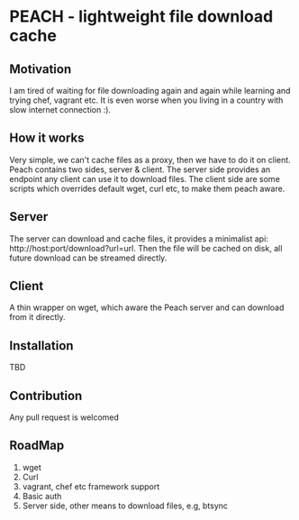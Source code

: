 PEACH - lightweight file download cache
===

Motivation
---
I am tired of waiting for file downloading again and again while learning and trying chef, vagrant etc. It is even worse when you living in a country with slow internet connection :).

How it works
---
Very simple, we can't cache files as a proxy, then we have to do it on client. Peach contains two sides, server & client. The server side provides an endpoint any client can use it to download files. The client side are some scripts which overrides default wget, curl etc, to make them peach aware.

Server
---
The server can download and cache files, it provides a minimalist api: http://host:port/download?url=url. Then the file will be cached on disk, all future download can be streamed directly.

Client
---
A thin wrapper on wget, which aware the Peach server and can download from it directly.

Installation
---
TBD

Contribution
---
Any pull request is welcomed

RoadMap
---
1. wget
2. Curl
3. vagrant, chef etc framework support
4. Basic auth
5. Server side, other means to download files, e.g, btsync
